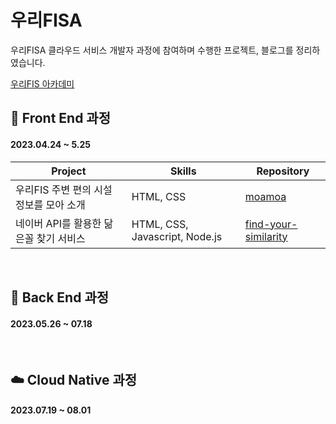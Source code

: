 # 우리FISA
우리FISA 클라우드 서비스 개발자 과정에 참여하며 수행한 프로젝트, 블로그를 정리하였습니다.


[우리FIS 아카데미](http://www.woorifis.com/kor/peoplelife/futureLab/labInfo)

## 🥚 Front End 과정
#### 2023.04.24 ~ 5.25
|Project|Skills|Repository|
|-|-|-|
|우리FIS 주변 편의 시설 정보를 모아 소개|HTML, CSS|[moamoa](https://github.com/ooutta/moamoa)|
|네이버 API를 활용한 닮은꼴 찾기 서비스|HTML, CSS, Javascript, Node.js|[find-your-similarity](https://github.com/ooutta/find-your-similarity)|

<br>

## 🍳 Back End 과정
#### 2023.05.26 ~ 07.18

<br>


## ☁️ Cloud Native 과정
#### 2023.07.19 ~ 08.01
